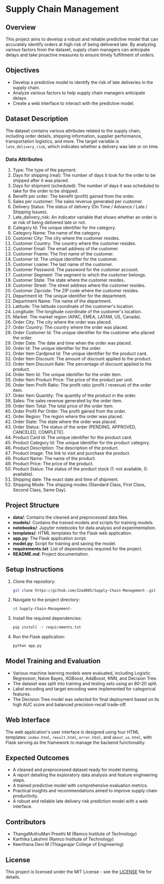 # Supply Chain Management

## Overview
This project aims to develop a robust and reliable predictive model that can accurately identify orders at high risk of being delivered late. By analyzing various factors from the dataset, supply chain managers can anticipate delays and take proactive measures to ensure timely fulfillment of orders.

## Objectives
- Develop a predictive model to identify the risk of late deliveries in the supply chain.
- Analyze various factors to help supply chain managers anticipate delays.
- Create a web interface to interact with the predictive model.

## Dataset Description
The dataset contains various attributes related to the supply chain, including order details, shipping information, supplier performance, transportation logistics, and more. The target variable is `late_delivery_risk`, which indicates whether a delivery was late or on time.

### Data Attributes
1. Type: The type of the payment.
2. Days for shipping (real): The number of days it took for the order to be shipped after it was placed.
3. Days for shipment (scheduled): The number of days it was scheduled to take for the order to be shipped.
4. Benefit per order: The benefit (profit) gained from the order.
5. Sales per customer: The sales revenue generated per customer.
6. Delivery Status: The status of delivery (On Time / Advance / Late / Shipping Issues).
7. Late_delivery_risk: An indicator variable that shows whether an order is at risk of being delivered late or not.
8. Category Id: The unique identifier for the category.
9. Category Name: The name of the category.
10. Customer City: The city where the customer resides.
11. Customer Country: The country where the customer resides.
12. Customer Email: The email address of the customer.
13. Customer Fname: The first name of the customer.
14. Customer Id: The unique identifier for the customer.
15. Customer Lname: The last name of the customer.
16. Customer Password: The password for the customer account.
17. Customer Segment: The segment to which the customer belongs.
18. Customer State: The state where the customer resides.
19. Customer Street: The street address where the customer resides.
20. Customer Zipcode: The ZIP code where the customer resides.
21. Department Id: The unique identifier for the department.
22. Department Name: The name of the department.
23. Latitude: The latitude coordinate of the customer's location.
24. Longitude: The longitude coordinate of the customer's location.
25. Market: The market region (APAC, EMEA, LATAM, US, Canada).
26. Order City: The city where the order was placed.
27. Order Country: The country where the order was placed.
28. Order Customer Id: The unique identifier for the customer who placed the order.
29. Order Date: The date and time when the order was placed.
30. Order Id: The unique identifier for the order.
31. Order Item Cardprod Id: The unique identifier for the product card.
32. Order Item Discount: The amount of discount applied to the product.
33. Order Item Discount Rate: The percentage of discount applied to the product.
34. Order Item Id: The unique identifier for the order item.
35. Order Item Product Price: The price of the product per unit.
36. Order Item Profit Ratio: The profit ratio (profit / revenue) of the order item.
37. Order Item Quantity: The quantity of the product in the order.
38. Sales: The sales revenue generated by the order item.
39. Order Item Total: The total price of the order item.
40. Order Profit Per Order: The profit gained from the order.
41. Order Region: The region where the order was placed.
42. Order State: The state where the order was placed.
43. Order Status: The status of the order (PENDING, APPROVED, CANCELED, COMPLETE).
44. Product Card Id: The unique identifier for the product card.
45. Product Category Id: The unique identifier for the product category.
46. Product Description: The description of the product.
47. Product Image: The link to visit and purchase the product.
48. Product Name: The name of the product.
49. Product Price: The price of the product.
50. Product Status: The status of the product stock (1: not available, 0: available).
51. Shipping date: The exact date and time of shipment.
52. Shipping Mode: The shipping modes (Standard Class, First Class, Second Class, Same Day).

## Project Structure
- **data/**: Contains the cleaned and preprocessed data files.
- **models/**: Contains the trained models and scripts for training models.
- **notebooks/**: Jupyter notebooks for data analysis and experimentation.
- **templates/**: HTML templates for the Flask web application.
- **app.py**: The Flask application script.
- **model.py**: Script for training and saving the model.
- **requirements.txt**: List of dependencies required for the project.
- **README.md**: Project documentation.

## Setup Instructions
1. Clone the repository:
    ```bash
    git clone https://github.com/22ad085/Supply-Chain-Management-.git
    ```
2. Navigate to the project directory:
    ```bash
    cd Supply-Chain-Management-
    ```
3. Install the required dependencies:
    ```bash
    pip install -r requirements.txt
    ```
4. Run the Flask application:
    ```bash
    python app.py
    ```

## Model Training and Evaluation
- Various machine learning models were evaluated, including Logistic Regression, Naive Bayes, XGBoost, AdaBoost, KNN, and Decision Tree.
- The dataset was split into training and testing sets using an 80-20 split.
- Label encoding and target encoding were implemented for categorical features.
- The Decision Tree model was selected for final deployment based on its high AUC score and balanced precision-recall trade-off.

## Web Interface
The web application's user interface is designed using four HTML templates: `index.html`, `result.html`, `error.html`, and `about_us.html`, with Flask serving as the framework to manage the backend functionality.

## Expected Outcomes
- A cleaned and preprocessed dataset ready for model training.
- A report detailing the exploratory data analysis and feature engineering steps.
- A trained predictive model with comprehensive evaluation metrics.
- Practical insights and recommendations aimed to improve supply chain productivity.
- A robust and reliable late delivery risk prediction model with a web interface.

## Contributors
- ThangaMuthuMari Preethi M (Ramco Institute of Technology)
- Karthika Lakshmi (Ramco Institute of Technology)
- Keerthana Devi M (Thiagarajar College of Engineering)

## License
This project is licensed under the MIT License - see the [LICENSE](LICENSE) file for details.
